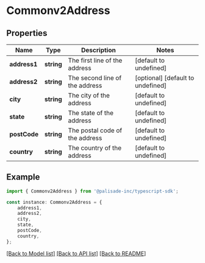 # Commonv2Address


## Properties

Name | Type | Description | Notes
------------ | ------------- | ------------- | -------------
**address1** | **string** | The first line of the address | [default to undefined]
**address2** | **string** | The second line of the address | [optional] [default to undefined]
**city** | **string** | The city of the address | [default to undefined]
**state** | **string** | The state of the address | [default to undefined]
**postCode** | **string** | The postal code of the address | [default to undefined]
**country** | **string** | The country of the address | [default to undefined]

## Example

```typescript
import { Commonv2Address } from '@palisade-inc/typescript-sdk';

const instance: Commonv2Address = {
    address1,
    address2,
    city,
    state,
    postCode,
    country,
};
```

[[Back to Model list]](../README.md#documentation-for-models) [[Back to API list]](../README.md#documentation-for-api-endpoints) [[Back to README]](../README.md)
